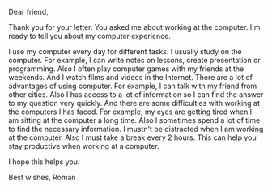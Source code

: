 Dear friend,

Thank you for your letter. You asked me about working at the computer. I'm ready to tell you about my computer experience.

I use my computer every day for different tasks. I usually study on the computer. For example, I can write notes on lessons,  create presentation or programming. Also I often play computer games with my friends at the weekends. And I watch films and videos in the Internet. There are a lot of advantages of using computer. For example, I can talk with my friend from other cities. Also I has access to a lot of information so I can find the answer to my question very quickly. And there are some difficulties with working at the computers I has faced. For example, my eyes are getting tired when I am sitting at the computer a long time. Also I sometimes spend a lot of time to find the necessary information. I mustn't be distracted when I am working at the computer. Also I must take a break every 2 hours. This can help you stay productive when working at a computer.

I hope this helps you.

Best wishes,
Roman